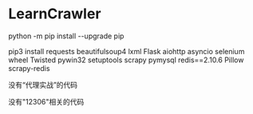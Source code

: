 # LearnCrawler

python -m pip install --upgrade pip

pip3 install requests beautifulsoup4 lxml Flask aiohttp asyncio selenium wheel Twisted pywin32 setuptools scrapy pymysql redis==2.10.6 Pillow scrapy-redis

没有“代理实战”的代码

没有"12306"相关的代码